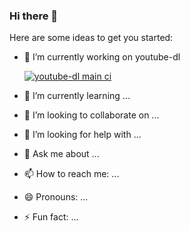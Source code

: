 ### Hi there 👋

<!--
**jonyg80/jonyg80** is a ✨ _special_ ✨ repository because its `README.md` (this file) appears on your GitHub profile.
-->
Here are some ideas to get you started:

- 🔭 I’m currently working on youtube-dl 
  
  [![youtube-dl main ci](https://github.com/jonyg80/youtube-dl/actions/workflows/main.yml/badge.svg)](https://github.com/jonyg80/youtube-dl/actions/workflows/main.yml)
  
- 🌱 I’m currently learning ...
- 👯 I’m looking to collaborate on ...
- 🤔 I’m looking for help with ...
- 💬 Ask me about ...
- 📫 How to reach me: ...
- 😄 Pronouns: ...
- ⚡ Fun fact: ...
